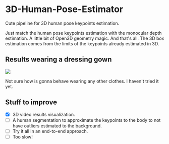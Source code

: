 # 3D-Human-Pose-Estimator
Cute pipeline for 3D human pose keypoints estimation.


Just match the human pose keypoints estimation with the monocular depth estimation. A little bit of Open3D geometry magic. And that's all.
The 3D box estimation comes from the limits of the keypoints already estimated in 3D.

## Results wearing a dressing gown
![](ezgif.com-video-to-gif.gif)

Not sure how is gonna behave wearing any other clothes. I haven't tried it yet.


## Stuff to improve

- [x] 3D video results visualization.
- [ ] A human segmentation to approximate the keypoints to the body to not have outliers estimated to the background.
- [ ] Try it all in an end-to-end approach.
- [ ] Too slow!
